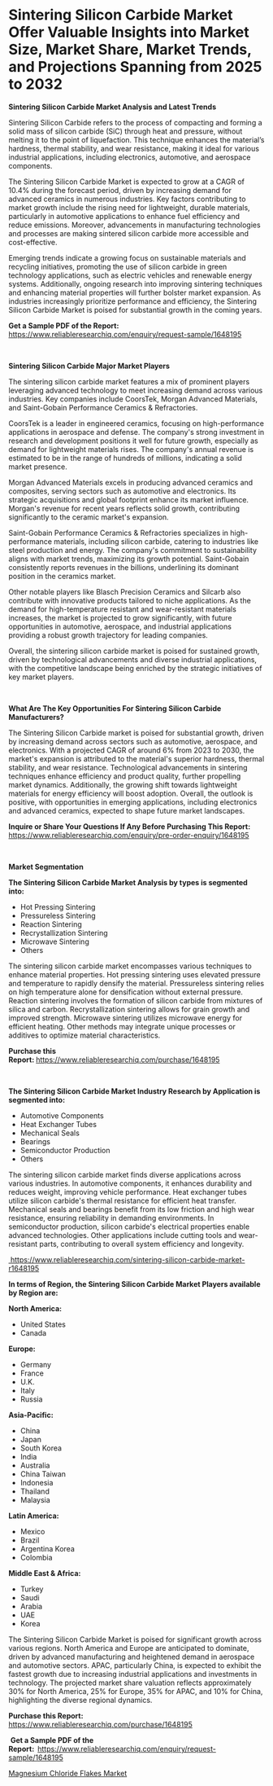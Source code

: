 <p><h1>Sintering Silicon Carbide Market Offer Valuable Insights into Market Size, Market Share, Market Trends, and Projections Spanning from 2025 to 2032</h1></p><p><strong>Sintering Silicon Carbide Market Analysis and Latest Trends</strong></p>
<p><p>Sintering Silicon Carbide refers to the process of compacting and forming a solid mass of silicon carbide (SiC) through heat and pressure, without melting it to the point of liquefaction. This technique enhances the material’s hardness, thermal stability, and wear resistance, making it ideal for various industrial applications, including electronics, automotive, and aerospace components.</p><p>The Sintering Silicon Carbide Market is expected to grow at a CAGR of 10.4% during the forecast period, driven by increasing demand for advanced ceramics in numerous industries. Key factors contributing to market growth include the rising need for lightweight, durable materials, particularly in automotive applications to enhance fuel efficiency and reduce emissions. Moreover, advancements in manufacturing technologies and processes are making sintered silicon carbide more accessible and cost-effective.</p><p>Emerging trends indicate a growing focus on sustainable materials and recycling initiatives, promoting the use of silicon carbide in green technology applications, such as electric vehicles and renewable energy systems. Additionally, ongoing research into improving sintering techniques and enhancing material properties will further bolster market expansion. As industries increasingly prioritize performance and efficiency, the Sintering Silicon Carbide Market is poised for substantial growth in the coming years.</p></p>
<p><strong>Get a Sample PDF of the Report:&nbsp;</strong> <a href="https://www.reliableresearchiq.com/enquiry/request-sample/1648195?utm_campaign=3514&utm_medium=2&utm_source=Github&utm_content=ia&utm_term=02042025&utm_id=sintering-silicon-carbide">https://www.reliableresearchiq.com/enquiry/request-sample/1648195</a></p>
<p>&nbsp;</p>
<p><strong>Sintering Silicon Carbide Major Market Players</strong></p>
<p><p>The sintering silicon carbide market features a mix of prominent players leveraging advanced technology to meet increasing demand across various industries. Key companies include CoorsTek, Morgan Advanced Materials, and Saint-Gobain Performance Ceramics & Refractories.</p><p>CoorsTek is a leader in engineered ceramics, focusing on high-performance applications in aerospace and defense. The company's strong investment in research and development positions it well for future growth, especially as demand for lightweight materials rises. The company's annual revenue is estimated to be in the range of hundreds of millions, indicating a solid market presence.</p><p>Morgan Advanced Materials excels in producing advanced ceramics and composites, serving sectors such as automotive and electronics. Its strategic acquisitions and global footprint enhance its market influence. Morgan's revenue for recent years reflects solid growth, contributing significantly to the ceramic market's expansion.</p><p>Saint-Gobain Performance Ceramics & Refractories specializes in high-performance materials, including silicon carbide, catering to industries like steel production and energy. The company's commitment to sustainability aligns with market trends, maximizing its growth potential. Saint-Gobain consistently reports revenues in the billions, underlining its dominant position in the ceramics market.</p><p>Other notable players like Blasch Precision Ceramics and Silcarb also contribute with innovative products tailored to niche applications. As the demand for high-temperature resistant and wear-resistant materials increases, the market is projected to grow significantly, with future opportunities in automotive, aerospace, and industrial applications providing a robust growth trajectory for leading companies.</p><p>Overall, the sintering silicon carbide market is poised for sustained growth, driven by technological advancements and diverse industrial applications, with the competitive landscape being enriched by the strategic initiatives of key market players.</p></p>
<p>&nbsp;</p>
<p><strong>What Are The Key Opportunities For Sintering Silicon Carbide Manufacturers?</strong></p>
<p><p>The Sintering Silicon Carbide market is poised for substantial growth, driven by increasing demand across sectors such as automotive, aerospace, and electronics. With a projected CAGR of around 6% from 2023 to 2030, the market's expansion is attributed to the material's superior hardness, thermal stability, and wear resistance. Technological advancements in sintering techniques enhance efficiency and product quality, further propelling market dynamics. Additionally, the growing shift towards lightweight materials for energy efficiency will boost adoption. Overall, the outlook is positive, with opportunities in emerging applications, including electronics and advanced ceramics, expected to shape future market landscapes.</p></p>
<p><strong>Inquire or Share Your Questions If Any Before Purchasing This Report:</strong> <a href="https://www.reliableresearchiq.com/enquiry/pre-order-enquiry/1648195?utm_campaign=3514&utm_medium=2&utm_source=Github&utm_content=ia&utm_term=02042025&utm_id=sintering-silicon-carbide">https://www.reliableresearchiq.com/enquiry/pre-order-enquiry/1648195</a></p>
<p>&nbsp;</p>
<p><strong>Market Segmentation</strong></p>
<p><strong>The Sintering Silicon Carbide Market Analysis by types is segmented into:</strong></p>
<p><ul><li>Hot Pressing Sintering</li><li>Pressureless Sintering</li><li>Reaction Sintering</li><li>Recrystallization Sintering</li><li>Microwave Sintering</li><li>Others</li></ul></p>
<p><p>The sintering silicon carbide market encompasses various techniques to enhance material properties. Hot pressing sintering uses elevated pressure and temperature to rapidly densify the material. Pressureless sintering relies on high temperature alone for densification without external pressure. Reaction sintering involves the formation of silicon carbide from mixtures of silica and carbon. Recrystallization sintering allows for grain growth and improved strength. Microwave sintering utilizes microwave energy for efficient heating. Other methods may integrate unique processes or additives to optimize material characteristics.</p></p>
<p><strong>Purchase this Report:&nbsp;</strong><a href="https://www.reliableresearchiq.com/purchase/1648195?utm_campaign=3514&utm_medium=2&utm_source=Github&utm_content=ia&utm_term=02042025&utm_id=sintering-silicon-carbide">https://www.reliableresearchiq.com/purchase/1648195</a></p>
<p>&nbsp;</p>
<p><strong>The Sintering Silicon Carbide Market Industry Research by Application is segmented into:</strong></p>
<p><ul><li>Automotive Components</li><li>Heat Exchanger Tubes</li><li>Mechanical Seals</li><li>Bearings</li><li>Semiconductor Production</li><li>Others</li></ul></p>
<p><p>The sintering silicon carbide market finds diverse applications across various industries. In automotive components, it enhances durability and reduces weight, improving vehicle performance. Heat exchanger tubes utilize silicon carbide's thermal resistance for efficient heat transfer. Mechanical seals and bearings benefit from its low friction and high wear resistance, ensuring reliability in demanding environments. In semiconductor production, silicon carbide's electrical properties enable advanced technologies. Other applications include cutting tools and wear-resistant parts, contributing to overall system efficiency and longevity.</p></p>
<p><a href="https://www.reliableresearchiq.com/sintering-silicon-carbide-market-r1648195?utm_campaign=3514&utm_medium=2&utm_source=Github&utm_content=ia&utm_term=02042025&utm_id=sintering-silicon-carbide">&nbsp;https://www.reliableresearchiq.com/sintering-silicon-carbide-market-r1648195</a></p>
<p><strong>In terms of Region, the Sintering Silicon Carbide Market Players available by Region are:</strong></p>
<p>
    <p> <strong> North America: </strong>
        <ul>
            <li>United States</li>
            <li>Canada</li>
        </ul>
        </p> 
    <p> <strong> Europe: </strong>
        <ul>
            <li>Germany</li>
            <li>France</li>
            <li>U.K.</li>
            <li>Italy</li>
            <li>Russia</li>
        </ul>
        </p> 
    <p> <strong> Asia-Pacific: </strong>
        <ul>
            <li>China</li>
            <li>Japan</li>
            <li>South Korea</li>
            <li>India</li>
            <li>Australia</li>
            <li>China Taiwan</li>
            <li>Indonesia</li>
            <li>Thailand</li>
            <li>Malaysia</li>
        </ul>
        </p> 
    <p> <strong> Latin America: </strong>
        <ul>
            <li>Mexico</li>
            <li>Brazil</li>
            <li>Argentina Korea</li>
            <li>Colombia</li>
        </ul>
        </p> 
    <p> <strong> Middle East & Africa: </strong>
        <ul>
            <li>Turkey</li>
            <li>Saudi</li>
            <li>Arabia</li>
            <li>UAE</li>
            <li>Korea</li>
        </ul>
    </p>
    </p>
<p><p>The Sintering Silicon Carbide Market is poised for significant growth across various regions. North America and Europe are anticipated to dominate, driven by advanced manufacturing and heightened demand in aerospace and automotive sectors. APAC, particularly China, is expected to exhibit the fastest growth due to increasing industrial applications and investments in technology. The projected market share valuation reflects approximately 30% for North America, 25% for Europe, 35% for APAC, and 10% for China, highlighting the diverse regional dynamics.</p></p>
<p><strong>Purchase this Report: </strong><a href="https://www.reliableresearchiq.com/purchase/1648195?utm_campaign=3514&utm_medium=2&utm_source=Github&utm_content=ia&utm_term=02042025&utm_id=sintering-silicon-carbide">https://www.reliableresearchiq.com/purchase/1648195</a></p>
<p>&nbsp;<strong>Get a Sample PDF of the Report:&nbsp;&nbsp;</strong><a href="https://www.reliableresearchiq.com/enquiry/request-sample/1648195?utm_campaign=3514&utm_medium=2&utm_source=Github&utm_content=ia&utm_term=02042025&utm_id=sintering-silicon-carbide">https://www.reliableresearchiq.com/enquiry/request-sample/1648195</a></p>
<p><strong></strong></p>
<p><p><a href="https://github.com/kmettjanksj7/Market-Research-Report-List-1/blob/main/magnesium-chloride-flakes-market.md?utm_campaign=3514&utm_medium=2&utm_source=Github&utm_content=ia&utm_term=02042025&utm_id=sintering-silicon-carbide">Magnesium Chloride Flakes Market</a></p></p>